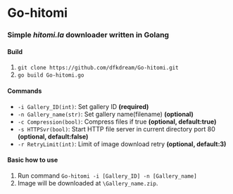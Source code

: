 # Go-hitomi
### Simple *hitomi.la* downloader written in Golang

#### Build
1. `git clone https://github.com/dfkdream/Go-hitomi.git`
2. `go build Go-hitomi.go`

#### Commands
* `-i Gallery_ID(int)`: Set gallery ID **(required)**
* `-n Gallery_name(str)`: Set gallery name(filename) **(optional)**
* `-c Compression(bool)`: Compress files if true **(optional, default:true)**
* `-s HTTPSvr(bool)`: Start HTTP file server in current directory port 80 **(optional, default:false)** 
* `-r RetryLimit(int)`: Limit of image download retry **(optional, default:3)**

#### Basic how to use
1. Run command `Go-hitomi -i [Gallery_ID] -n [Gallery_name]`
2. Image will be downloaded at `\Gallery_name.zip`.
